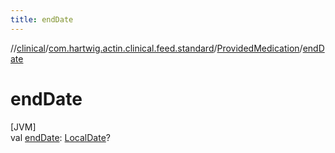 ```yaml
---
title: endDate
---
```

//[clinical](../../../index.html)/[com.hartwig.actin.clinical.feed.standard](../index.html)/[ProvidedMedication](index.html)/[endDate](end-date.html)



# endDate



[JVM]\
val [endDate](end-date.html): [LocalDate](https://docs.oracle.com/javase/8/docs/api/java/time/LocalDate.html)?




